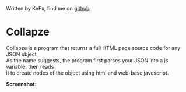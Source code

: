 Written by KeFx, find me on [github](https://github.com/KeFx)<br/>

# Collapze
Collapze is a program that returns a full HTML page source code for any JSON object,<br/>
As the name suggests, the program first parses your JSON into a js variable, then reads <br/>
it to create nodes of the object using html and web-base javescript.

**Screenshot:**
